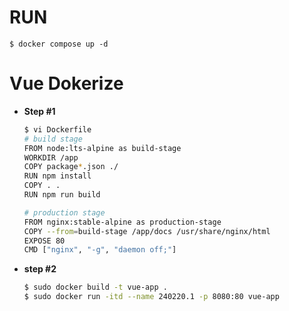 
# RUN
```
$ docker compose up -d
```

# Vue Dokerize
- **Step #1**
  ```bash
  $ vi Dockerfile
  # build stage
  FROM node:lts-alpine as build-stage
  WORKDIR /app
  COPY package*.json ./
  RUN npm install
  COPY . .
  RUN npm run build

  # production stage
  FROM nginx:stable-alpine as production-stage
  COPY --from=build-stage /app/docs /usr/share/nginx/html
  EXPOSE 80
  CMD ["nginx", "-g", "daemon off;"]
  ```
- **step #2**
  ```bash
  $ sudo docker build -t vue-app .
  $ sudo docker run -itd --name 240220.1 -p 8080:80 vue-app
  ```

